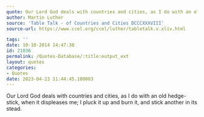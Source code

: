 ```yaml
---
quote: Our Lord God deals with countries and cities, as I do with an old hedge-stick, when it displeases me; I pluck it up and burn it, and stick another in its stead.
author: Martin Luther
source: 'Table Talk - of Countries and Cities DCCCXXXVIII'
source-url: https://www.ccel.org/ccel/luther/tabletalk.v.xliv.html

tags: ''
date: 10-10-2014 14:47:38
id: 21036
permalink: /Quotes-Database/:title:output_ext
layout: quotes
categories:
- Quotes
date: 2023-04-23 11:44:45.180083
---
```

Our Lord God deals with countries and cities, as I do with an old hedge-stick, when it displeases me; I pluck it up and burn it, and stick another in its stead.